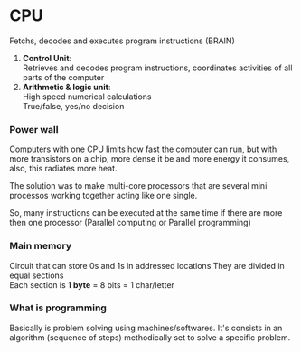 # CPU

Fetchs, decodes and executes program instructions (BRAIN)

1. **Control Unit**: <br/>
Retrieves and decodes program instructions, coordinates activities of all parts of the computer
2. **Arithmetic & logic unit**: <br/> 
High speed numerical calculations <br/>
True/false, yes/no decision

### Power wall

Computers with one CPU limits how fast the computer can run, but with more transistors on a chip, more dense it be and more energy it consumes, also, this radiates more heat.

The solution was to make multi-core processors that are several mini processos working together acting like one single.

So, many instructions can be executed at the same time if there are more then one processor (Parallel computing or Parallel programming)

### Main memory

Circuit that can store 0s and 1s in addressed locations
They are divided in equal sections <br/>
Each section is **1 byte** = 8 bits = 1 char/letter

### What is programming

Basically is problem solving using machines/softwares. It's consists in an algorithm (sequence of steps) methodically set to solve a specific problem.